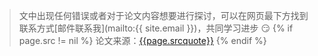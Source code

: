 
> 文中出现任何错误或者对于论文内容想要进行探讨，可以在网页最下方找到联系方式[邮件联系我](mailto:{{ site.email }})，共同学习进步 :smirk:
> {% if page.src != nil %}
> 论文来源：<a href="{{page.srclink}}">{{page.srcquote}}</a>
{% endif %}
 